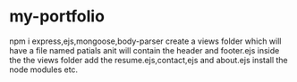 # my-portfolio
npm i express,ejs,mongoose,body-parser
create a views folder which will have a file named patials anit will contain the header and footer.ejs
inside the the views folder add the resume.ejs,contact,ejs and about.ejs
install the node modules etc.

